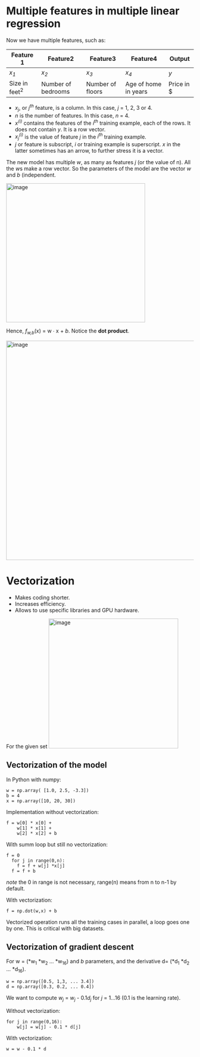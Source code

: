 # Multiple features in multiple linear regression

Now we have multiple features, such as:

| Feature 1| Feature2 | Feature3 | Feature4 | Output |
| ----------- | ----------- | ----------- | ----------- | ----------- |
| *x<sub>1</sub>*| *x<sub>2</sub>* | *x<sub>3</sub>*|*x<sub>4</sub>* | *y* |
| Size in feet<sup>2</sup>| Number of bedrooms | Number of floors|Age of home in years | Price in $ |

 - *x<sub>j</sub>*, or *j<sup>th</sup>* feature, is a column. In this case, *j* = 1, 2, 3 or 4.
 - *n* is the number of features. In this case, *n* = 4.
 - *x<sup>(i)</sup>* contains the features of the *i<sup>th</sup>* training example, each of the rows. It does not contain *y*. It is a row vector.
 - *x<sub>j</sub><sup>(i)</sup>* is the value of feature *j* in the *i<sup>th</sup>* training example.
 - *j* or feature is subscript, *i* or training example is superscript. *x* in the latter sometimes has an arrow, to further stress it is a vector.

The new model has multiple *w*, as many as features *j* (or the value of n). All the *w*s make a row vector. So the parameters of the model are the vector *w* and *b* (independent.

<img width="373" alt="image" src="https://user-images.githubusercontent.com/43887905/183463407-fb08f9ca-0628-47bb-ab30-21a1892f5cc0.png">

Hence, *f<sub>w,b</sub>*(x) = w ∙ x + *b*. Notice the **dot product**.

<img width="588" alt="image" src="https://user-images.githubusercontent.com/43887905/183464523-7ea72641-4a24-4878-af95-ee95c3c7ee35.png">


# Vectorization

 - Makes coding shorter.
 - Increases efficiency.
 - Allows to use specific libraries and GPU hardware.
 
 For the given set
 <img width="348" alt="image" src="https://user-images.githubusercontent.com/43887905/183465822-7b38944d-84a0-419d-a24f-a574dd900d84.png">
 
## Vectorization of the model

In Python with numpy:
```
w = np.array( [1.0, 2.5, -3.3])
b = 4
x = np.array([10, 20, 30])
```

Implementation without vectorization:
```
f = w[0] * x[0] +
    w[1] * x[1] +
    w[2] * x[2] + b
```
With summ loop but still no vectorization:
```
f = 0
  for j in range(0,n):
    f = f + w[j] *x[j]
  f = f + b
```
*note* the 0 in range is not necessary, range(n) means from n to n-1 by default.

With vectorization:
```
f = np.dot(w,x) + b
```

Vectorized operation runs all the training cases in parallel, a loop goes one by one. This is critical with big datasets.

## Vectorization of gradient descent

For w = (*w<sub>1</sub> *w<sub>2</sub> ... *w<sub>16</sub>) and *b* parameters, and the derivative d= (*d<sub>1</sub> *d<sub>2</sub> ... *d<sub>16</sub>).
```
w = np.array([0.5, 1,3, ... 3.4])
d = np.array([0.3, 0.2, ... 0.4])
```

We want to compute *w<sub>j</sub>* = *w<sub>j</sub>* - 0.1*d<sub>j</sub>* 
for *j* = 1...16 (0.1 is the learning rate).

Without vectorization: 
```
for j in range(0,16):
    w[j] = w[j] - 0.1 * d[j]
```
With vectorization:
```
w = w - 0.1 * d
```
